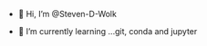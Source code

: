 - 👋 Hi, I’m @Steven-D-Wolk

- 🌱 I’m currently learning ...git, conda and jupyter



<!---
Steven-D-Wolk/Steven-D-Wolk is a ✨ special ✨ repository because its `README.md` (this file) appears on your GitHub profile.
You can click the Preview link to take a look at your changes.
--->
